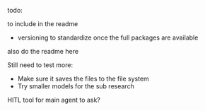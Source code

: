 todo:

to include in the readme
- versioning to standardize once the full packages are available

also do the readme here

Still need to test more:

- Make sure it saves the files to the file system
- Try smaller models for the sub research

HITL tool for main agent to ask?